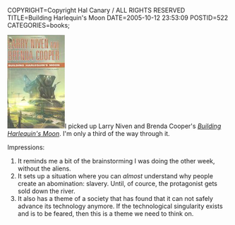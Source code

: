 COPYRIGHT=Copyright Hal Canary / ALL RIGHTS RESERVED
TITLE=Building Harlequin's Moon
DATE=2005-10-12 23:53:09
POSTID=522
CATEGORIES=books;

![[cover]](/images/book-building-moon.jpg)I picked up Larry Niven and Brenda Cooper's [_Building Harlequin's Moon_](http://www.amazon.com/exec/obidos/ASIN/0765312662/ref%3Dnosim/theworldofhalcan/). I'm only a third of the way through it.

Impressions:

1.  It reminds me a bit of the brainstorming I was doing the other week, without the aliens.
2.  It sets up a situation where you can _almost_ understand why people create an abomination: slavery. Until, of cource, the protagonist gets sold down the river.
3.  It also has a theme of a society that has found that it can not safely advance its technology anymore. If the technological singularity exists and is to be feared, then this is a theme we need to think on.
